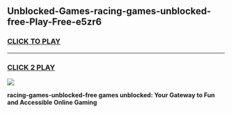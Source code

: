 
## Unblocked-Games-racing-games-unblocked-free-Play-Free-e5zr6
<h3>
<a href="https://premium76.site?title=racing-games-unblocked-free&ref=12A">CLICK TO PLAY</a></h3>
<hr>

<h3>
<a href="https://premium76.site?title=racing-games-unblocked-free&ref=12A">CLICK 2 PLAY</a>
  
</h3>

<a href="https://premium76.site?title=racing-games-unblocked-free&ref=12A"><img src="https://clearcache.store/games.png"></a>


**racing-games-unblocked-free games unblocked: Your Gateway to Fun and Accessible Online Gaming**

